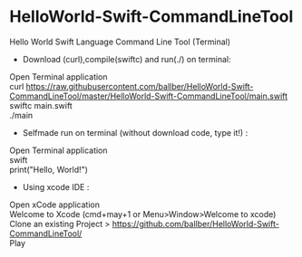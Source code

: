 # HelloWorld-Swift-CommandLineTool
Hello World Swift Language Command Line Tool (Terminal)

- Download (curl),compile(swiftc) and run(./) on terminal: 

Open Terminal application  
curl https://raw.githubusercontent.com/ballber/HelloWorld-Swift-CommandLineTool/master/HelloWorld-Swift-CommandLineTool/main.swift  
swiftc main.swift  
./main  

- Selfmade run on terminal (without download code, type it!) : 

Open Terminal application  
swift  
print("Hello, World!")  

- Using xcode IDE :

Open xCode application  
Welcome to Xcode (cmd+may+1 or Menu>Window>Welcome to xcode)  
Clone an existing Project > https://github.com/ballber/HelloWorld-Swift-CommandLineTool/  
Play  
